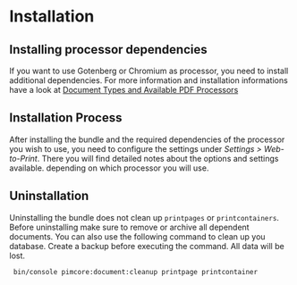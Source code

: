 # Installation

## Installing processor dependencies
If you want to use Gotenberg or Chromium as processor, you need to install additional dependencies. For more information and installation informations have a look at [Document Types and Available PDF Processors](01_Doc_Types_and_Available_Processors.md#available-pdf-processors)


## Installation Process
After installing the bundle and the required dependencies of the processor you wish to use, you need to configure the settings under *Settings >  Web-to-Print*. 
There you will find detailed notes about the options and settings available. depending on which processor you will use. 

## Uninstallation
Uninstalling the bundle does not clean up `printpages` or `printcontainers`. Before uninstalling make sure to remove or archive all dependent documents.
You can also use the following command to clean up you database. Create a backup before executing the command. All data will be lost.

```bash
 bin/console pimcore:document:cleanup printpage printcontainer
```

